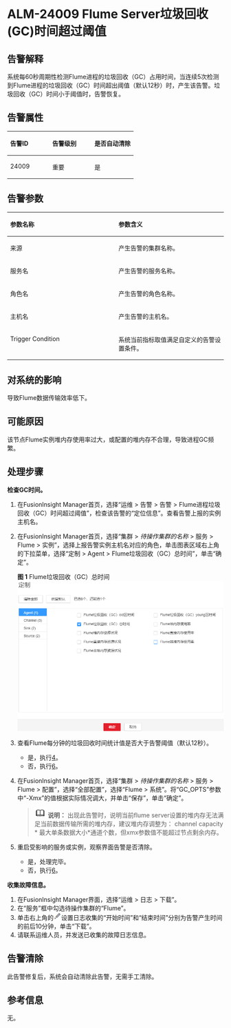 # ALM-24009 Flume Server垃圾回收\(GC\)时间超过阈值<a name="ALM-24009"></a>

## 告警解释<a name="section8280367"></a>

系统每60秒周期性检测Flume进程的垃圾回收（GC）占用时间，当连续5次检测到Flume进程的垃圾回收（GC）时间超出阈值（默认12秒）时，产生该告警。垃圾回收（GC）时间小于阈值时，告警恢复。

## 告警属性<a name="section7414445"></a>

<a name="table45079949"></a>
<table><thead align="left"><tr id="row5683496"><th class="cellrowborder" valign="top" width="33.33333333333333%" id="mcps1.1.4.1.1"><p id="p57710042"><a name="p57710042"></a><a name="p57710042"></a>告警ID</p>
</th>
<th class="cellrowborder" valign="top" width="33.33333333333333%" id="mcps1.1.4.1.2"><p id="p44001849"><a name="p44001849"></a><a name="p44001849"></a>告警级别</p>
</th>
<th class="cellrowborder" valign="top" width="33.33333333333333%" id="mcps1.1.4.1.3"><p id="p7380012"><a name="p7380012"></a><a name="p7380012"></a>是否自动清除</p>
</th>
</tr>
</thead>
<tbody><tr id="row60910108"><td class="cellrowborder" valign="top" width="33.33333333333333%" headers="mcps1.1.4.1.1 "><p id="p34771696"><a name="p34771696"></a><a name="p34771696"></a>24009</p>
</td>
<td class="cellrowborder" valign="top" width="33.33333333333333%" headers="mcps1.1.4.1.2 "><p id="p65043985"><a name="p65043985"></a><a name="p65043985"></a>重要</p>
</td>
<td class="cellrowborder" valign="top" width="33.33333333333333%" headers="mcps1.1.4.1.3 "><p id="p34071398"><a name="p34071398"></a><a name="p34071398"></a>是</p>
</td>
</tr>
</tbody>
</table>

## 告警参数<a name="section66730009"></a>

<a name="table8319831"></a>
<table><thead align="left"><tr id="row40868022"><th class="cellrowborder" valign="top" width="50%" id="mcps1.1.3.1.1"><p id="p21975462"><a name="p21975462"></a><a name="p21975462"></a>参数名称</p>
</th>
<th class="cellrowborder" valign="top" width="50%" id="mcps1.1.3.1.2"><p id="p35182007"><a name="p35182007"></a><a name="p35182007"></a>参数含义</p>
</th>
</tr>
</thead>
<tbody><tr id="row594512751512"><td class="cellrowborder" valign="top" width="50%" headers="mcps1.1.3.1.1 "><p id="p13858113752316"><a name="p13858113752316"></a><a name="p13858113752316"></a>来源</p>
</td>
<td class="cellrowborder" valign="top" width="50%" headers="mcps1.1.3.1.2 "><p id="p187931338134115"><a name="p187931338134115"></a><a name="p187931338134115"></a>产生告警的集群名称。</p>
</td>
</tr>
<tr id="row31170320"><td class="cellrowborder" valign="top" width="50%" headers="mcps1.1.3.1.1 "><p id="p39123317"><a name="p39123317"></a><a name="p39123317"></a>服务名</p>
</td>
<td class="cellrowborder" valign="top" width="50%" headers="mcps1.1.3.1.2 "><p id="p27766973"><a name="p27766973"></a><a name="p27766973"></a>产生告警的服务名称。</p>
</td>
</tr>
<tr id="row48576167"><td class="cellrowborder" valign="top" width="50%" headers="mcps1.1.3.1.1 "><p id="p37226997"><a name="p37226997"></a><a name="p37226997"></a>角色名</p>
</td>
<td class="cellrowborder" valign="top" width="50%" headers="mcps1.1.3.1.2 "><p id="p8237383"><a name="p8237383"></a><a name="p8237383"></a>产生告警的角色名称。</p>
</td>
</tr>
<tr id="row7027591"><td class="cellrowborder" valign="top" width="50%" headers="mcps1.1.3.1.1 "><p id="p66118565"><a name="p66118565"></a><a name="p66118565"></a>主机名</p>
</td>
<td class="cellrowborder" valign="top" width="50%" headers="mcps1.1.3.1.2 "><p id="p4237968"><a name="p4237968"></a><a name="p4237968"></a>产生告警的主机名。</p>
</td>
</tr>
<tr id="row38141718"><td class="cellrowborder" valign="top" width="50%" headers="mcps1.1.3.1.1 "><p id="p2471487"><a name="p2471487"></a><a name="p2471487"></a>Trigger Condition</p>
</td>
<td class="cellrowborder" valign="top" width="50%" headers="mcps1.1.3.1.2 "><p id="p65972764"><a name="p65972764"></a><a name="p65972764"></a>系统当前指标取值满足自定义的告警设置条件。</p>
</td>
</tr>
</tbody>
</table>

## 对系统的影响<a name="section63699172"></a>

导致Flume数据传输效率低下。

## 可能原因<a name="section36421639"></a>

该节点Flume实例堆内存使用率过大，或配置的堆内存不合理，导致进程GC频繁。

## 处理步骤<a name="section59359299"></a>

**检查GC时间。**

1.  在FusionInsight Manager首页，选择“运维 \> 告警 \> 告警 \> Flume进程垃圾回收（GC）时间超过阈值”，检查该告警的“定位信息”。查看告警上报的实例主机名。
2.  在FusionInsight Manager首页，选择“集群 \>  _待操作集群的名称_  \> 服务 \> Flume \> 实例”，选择上报告警实例主机名对应的角色，单击图表区域右上角的下拉菜单，选择“定制 \> Agent \> Flume垃圾回收（GC）总时间”，单击“确定”。

    **图 1**  Flume垃圾回收（GC）总时间<a name="fig13101027141615"></a>  
    ![](figures/Flume垃圾回收（GC）总时间.png "Flume垃圾回收（GC）总时间")

3.  查看Flume每分钟的垃圾回收时间统计值是否大于告警阈值（默认12秒）。
    -   是，执行[4](#d0e44388)。
    -   否，执行[6](#d0e44409)。

4.  <a name="d0e44388"></a>在FusionInsight Manager首页，选择“集群 \>  _待操作集群的名称_  \> 服务 \> Flume \> 配置”，选择“全部配置”，选择“Flume \> 系统”。将“GC\_OPTS”参数中“-Xmx”的值根据实际情况调大，并单击“保存”，单击“确定”。

    >![](public_sys-resources/icon-note.gif) **说明：** 
    >出现此告警时，说明当前flume server设置的堆内存无法满足当前数据传输所需的堆内存，建议堆内存调整为： channel capacity \* 最大单条数据大小\*通道个数，但xmx参数值不能超过节点剩余内存。

5.  重启受影响的服务或实例，观察界面告警是否清除。
    -   是，处理完毕。
    -   否，执行[6](#d0e44409)。


**收集故障信息。**

1.  <a name="d0e44409"></a>在FusionInsight Manager界面，选择“运维 \> 日志 \> 下载”。
2.  在“服务”框中勾选待操作集群的“Flume”。
3.  单击右上角的![](figures/zh-cn_image_0263895532.png)设置日志收集的“开始时间”和“结束时间”分别为告警产生时间的前后10分钟，单击“下载”。
4.  请联系运维人员，并发送已收集的故障日志信息。

## 告警清除<a name="section169311343318"></a>

此告警修复后，系统会自动清除此告警，无需手工清除。

## 参考信息<a name="section53362350"></a>

无。

